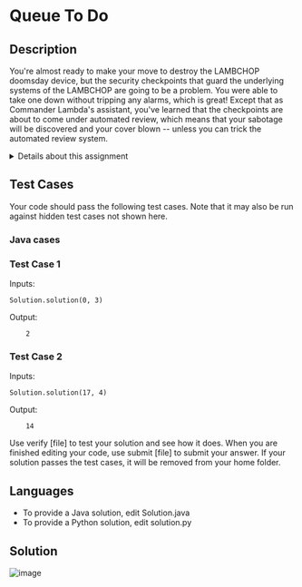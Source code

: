 <div id="top"></div>

# Queue To Do

##  Description

You're almost ready to make your move to destroy the LAMBCHOP doomsday device, but the security checkpoints that guard the underlying systems of the LAMBCHOP are going to be a problem. You were able to take one down without tripping any alarms, which is great! Except that as Commander Lambda's assistant, you've learned that the checkpoints are about to come under automated review, which means that your sabotage will be discovered and your cover blown -- unless you can trick the automated review system.

<details><summary>Details about this assignment</summary>

> To trick the system, you'll need to write a program to return the same security checksum that the bunny trainers would have after they would have checked all the workers through. Fortunately, Commander Lambda's desire for efficiency won't allow for hours-long lines, so the trainers at the checkpoint have found ways to quicken the pass-through rate. Instead of checking each and every worker coming through, the bunny trainers instead go over everyone in line while noting their worker IDs, then allow the line to fill back up. Once they've done that they go over the line again, this time leaving off the last worker. They continue doing this, leaving off one more worker from the line each time but recording the worker IDs of those they do check, until they skip the entire line, at which point they XOR the IDs of all the workers they noted into a checksum and then take off for lunch. Fortunately, the workers' orderly nature causes them to always line up in numerical order without any gaps.
> 
> For example, if the first worker in line has ID 0 and the security checkpoint line holds three workers, the process would look like this: <br/>
> ```
> 0 1 2 / 
> 3 4 / 5 
> 6 / 7 8 
> ```
> where the trainers' XOR (^) checksum is `0^1^2^3^4^6 == 2`.
> 
> Likewise, if the first worker has ID 17 and the checkpoint holds four workers, the process wou ld look like: <br/>
> ```
> 17 18 19 20 / 
> 21 22 23 / 24 
> 25 26 / 27 28 
> 29 / 30 31 32 
> ```
> which produces the checksum `17^18^19^20^21^22^23^25^26^29 == 14`. <br/>
> 
> All worker IDs (including the first worker) are between `0` and `2000000000` inclusive, and the checkpoint line will always be at least 1 worker long.
> 
> With this information, write a function solution(start, length) that will cover for the missing security checkpoint by outputting the same checksum the trainers would normally submit before lunch. You have just enough time to find out the ID of the first worker to be checked (start) and the length of the line (length) before the automatic review occurs, so your program must generate the proper checksum with just those two values.
> 
> <a align="center" href="#top">(Back to top)</a>
</details>

## Test Cases

Your code should pass the following test cases.
Note that it may also be run against hidden test cases not shown here.

### Java cases
### Test Case 1

Inputs:

    Solution.solution(0, 3)

Output:

        2
        
### Test Case 2

Inputs:

    Solution.solution(17, 4)
    
Output:

        14


Use verify [file] to test your solution and see how it does. When you are finished editing your code, use submit [file] to submit your answer. If your solution passes the test cases, it will be removed from your home folder.

## Languages

- To provide a Java solution, edit Solution.java
- To provide a Python solution, edit solution.py

## Solution 

![image](https://user-images.githubusercontent.com/81584201/183728725-7f326d4d-4b06-45fc-937c-3901abda0961.png)
